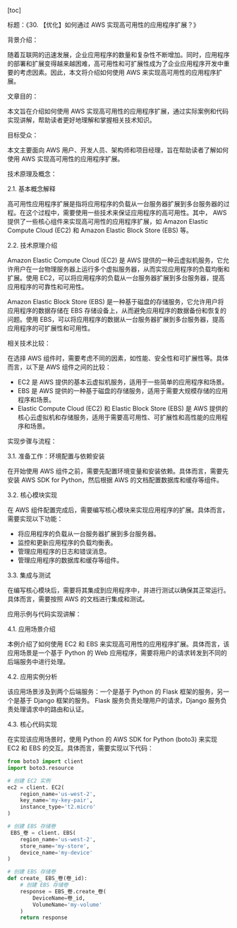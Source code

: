 
[toc]                    
                
                
标题：《30. 【优化】如何通过 AWS 实现高可用性的应用程序扩展？》

背景介绍：

随着互联网的迅速发展，企业应用程序的数量和复杂性不断增加。同时，应用程序的部署和扩展变得越来越困难，高可用性和可扩展性成为了企业应用程序开发中重要的考虑因素。因此，本文将介绍如何使用 AWS 来实现高可用性的应用程序扩展。

文章目的：

本文旨在介绍如何使用 AWS 实现高可用性的应用程序扩展，通过实际案例和代码实现讲解，帮助读者更好地理解和掌握相关技术知识。

目标受众：

本文主要面向 AWS 用户、开发人员、架构师和项目经理，旨在帮助读者了解如何使用 AWS 实现高可用性的应用程序扩展。

技术原理及概念：

2.1. 基本概念解释

高可用性应用程序扩展是指将应用程序的负载从一台服务器扩展到多台服务器的过程。在这个过程中，需要使用一些技术来保证应用程序的高可用性。其中， AWS 提供了一些核心组件来实现高可用性的应用程序扩展，如 Amazon Elastic Compute Cloud (EC2) 和 Amazon Elastic Block Store (EBS) 等。

2.2. 技术原理介绍

 Amazon Elastic Compute Cloud (EC2) 是 AWS 提供的一种云虚拟机服务，它允许用户在一台物理服务器上运行多个虚拟服务器，从而实现应用程序的负载均衡和扩展。使用 EC2，可以将应用程序的负载从一台服务器扩展到多台服务器，提高应用程序的可靠性和可用性。

Amazon Elastic Block Store (EBS) 是一种基于磁盘的存储服务，它允许用户将应用程序的数据存储在 EBS 存储设备上，从而避免应用程序的数据备份和恢复的问题。使用 EBS，可以将应用程序的数据从一台服务器扩展到多台服务器，提高应用程序的可扩展性和可用性。

相关技术比较：

在选择 AWS 组件时，需要考虑不同的因素，如性能、安全性和可扩展性等。具体而言，以下是 AWS 组件之间的比较：

- EC2 是 AWS 提供的基本云虚拟机服务，适用于一些简单的应用程序和场景。
- EBS 是 AWS 提供的一种基于磁盘的存储服务，适用于需要大规模存储的应用程序和场景。
- Elastic Compute Cloud (EC2) 和 Elastic Block Store (EBS) 是 AWS 提供的核心云虚拟机和存储服务，适用于需要高可用性、可扩展性和高性能的应用程序和场景。

实现步骤与流程：

3.1. 准备工作：环境配置与依赖安装

在开始使用 AWS 组件之前，需要先配置环境变量和安装依赖。具体而言，需要先安装 AWS SDK for Python，然后根据 AWS 的文档配置数据库和缓存等组件。

3.2. 核心模块实现

在 AWS 组件配置完成后，需要编写核心模块来实现应用程序的扩展。具体而言，需要实现以下功能：

- 将应用程序的负载从一台服务器扩展到多台服务器。
- 监控和更新应用程序的负载均衡表。
- 管理应用程序的日志和错误消息。
- 管理应用程序的数据库和缓存等组件。

3.3. 集成与测试

在编写核心模块后，需要将其集成到应用程序中，并进行测试以确保其正常运行。具体而言，需要按照 AWS 的文档进行集成和测试。

应用示例与代码实现讲解：

4.1. 应用场景介绍

本例介绍了如何使用 EC2 和 EBS 来实现高可用性的应用程序扩展。具体而言，该应用场景是一个基于 Python 的 Web 应用程序，需要将用户的请求转发到不同的后端服务中进行处理。

4.2. 应用实例分析

该应用场景涉及到两个后端服务：一个是基于 Python 的 Flask 框架的服务，另一个是基于 Django 框架的服务。 Flask 服务负责处理用户的请求，Django 服务负责处理请求中的路由和认证。

4.3. 核心代码实现

在实现该应用场景时，使用 Python 的 AWS SDK for Python (boto3) 来实现 EC2 和 EBS 的交互。具体而言，需要实现以下代码：

```python
from boto3 import client
import boto3.resource

# 创建 EC2 实例
ec2 = client. EC2(
    region_name='us-west-2',
    key_name='my-key-pair',
    instance_type='t2.micro'
)

# 创建 EBS 存储卷
 EBS_卷 = client. EBS(
    region_name='us-west-2',
    store_name='my-store',
    device_name='my-device'
)

# 创建 EBS 存储卷
def create_ EBS_卷(卷_id):
    # 创建 EBS 存储卷
    response = EBS_卷.create_卷(
        DeviceName=卷_id,
        VolumeName='my-volume'
    )
    return response
```

